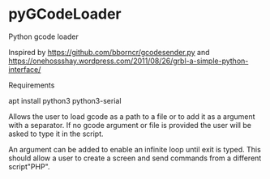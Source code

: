 # pyGCodeLoader
Python gcode loader

Inspired by https://github.com/bborncr/gcodesender.py and https://onehossshay.wordpress.com/2011/08/26/grbl-a-simple-python-interface/

Requirements

apt install python3 python3-serial

Allows the user to load gcode as a path to a file or to add it as a argument with a separator.
If no gcode argument or file is provided the user will be asked to type it in the script.

An argument can be added to enable an infinite loop until exit is typed.
This should allow a user to create a screen and send commands from a different script"PHP".

